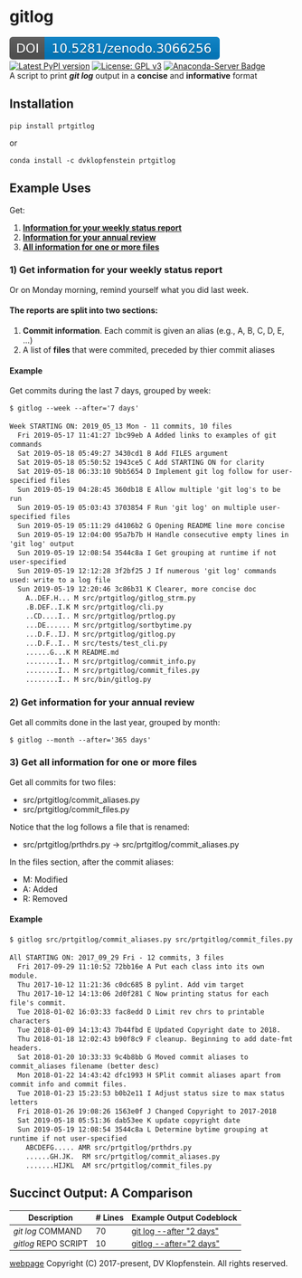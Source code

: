 # gitlog
[![DOI](/doc/md/images/zenodo.3066256.svg)](https://doi.org/10.5281/zenodo.3066256)
[![Latest PyPI version](https://img.shields.io/pypi/v/prtgitlog.svg)](https://pypi.python.org/pypi/prtgitlog)
[![License: GPL v3](https://img.shields.io/badge/License-GPLv3-blue.svg)](https://www.gnu.org/licenses/gpl-3.0)
[![Anaconda-Server Badge](https://anaconda.org/dvklopfenstein/prtgitlog/badges/version.svg)](https://anaconda.org/dvklopfenstein/prtgitlog)    
A script to print **_git log_** output in a **concise** and **informative** format

## Installation
```
pip install prtgitlog
```
or
```
conda install -c dvklopfenstein prtgitlog
```
## Example Uses

Get:    

  1. [**Information for your weekly status report**](#1-get-information-for-your-weekly-status-report)
  2. [**Information for your annual review**](#2-get-information-for-your-annual-review)
  3. [**All information for one or more files**](#3-get-all-information-for-one-or-more-files)


### 1) Get information for your weekly status report
Or on Monday morning, remind yourself what you did last week.

#### The reports are split into two sections:
  1. **Commit information**. Each commit is given an alias (e.g., A, B, C, D, E, ...)
  2. A list of **files** that were commited, preceded by thier commit aliases    

#### Example
Get commits during the last 7 days, grouped by week:
```
$ gitlog --week --after='7 days'

Week STARTING ON: 2019_05_13 Mon - 11 commits, 10 files
  Fri 2019-05-17 11:41:27 1bc99eb A Added links to examples of git commands
  Sat 2019-05-18 05:49:27 3430cd1 B Add FILES argument
  Sat 2019-05-18 05:50:52 1943ce5 C Add STARTING ON for clarity
  Sat 2019-05-18 06:33:10 9bb5654 D Implement git log follow for user-specified files
  Sun 2019-05-19 04:28:45 360db18 E Allow multiple 'git log's to be run
  Sun 2019-05-19 05:03:43 3703854 F Run 'git log' on multiple user-specified files
  Sun 2019-05-19 05:11:29 d4106b2 G Opening README line more concise
  Sun 2019-05-19 12:04:00 95a7b7b H Handle consecutive empty lines in 'git log' output
  Sun 2019-05-19 12:08:54 3544c8a I Get grouping at runtime if not user-specified
  Sun 2019-05-19 12:12:28 3f2bf25 J If numerous 'git log' commands used: write to a log file
  Sun 2019-05-19 12:20:46 3c86b31 K Clearer, more concise doc
    A..DEF.H... M src/prtgitlog/gitlog_strm.py
    .B.DEF..I.K M src/prtgitlog/cli.py
    ..CD....I.. M src/prtgitlog/prtlog.py
    ...DE...... M src/prtgitlog/sortbytime.py
    ...D.F..IJ. M src/prtgitlog/gitlog.py
    ...D.F..I.. M src/tests/test_cli.py
    ......G...K M README.md
    ........I.. M src/prtgitlog/commit_info.py
    ........I.. M src/prtgitlog/commit_files.py
    ........I.. M src/bin/gitlog.py
```

### 2) Get information for your annual review
Get all commits done in the last year, grouped by month:
```
$ gitlog --month --after='365 days'
```

### 3) Get all information for one or more files
Get all commits for two files:
  * src/prtgitlog/commit_aliases.py
  * src/prtgitlog/commit_files.py

Notice that the log follows a file that is renamed:    
  * src/prtgitlog/prthdrs.py -> src/prtgitlog/commit_aliases.py

In the files section, after the commit aliases:
  * M: Modified
  * A: Added
  * R: Removed

#### Example
```
$ gitlog src/prtgitlog/commit_aliases.py src/prtgitlog/commit_files.py

All STARTING ON: 2017_09_29 Fri - 12 commits, 3 files
  Fri 2017-09-29 11:10:52 72bb16e A Put each class into its own module.
  Thu 2017-10-12 11:21:36 c0dc685 B pylint. Add vim target
  Thu 2017-10-12 14:13:06 2d0f281 C Now printing status for each file's commit.
  Tue 2018-01-02 16:03:33 fac8edd D Limit rev chrs to printable characters
  Tue 2018-01-09 14:13:43 7b44fbd E Updated Copyright date to 2018.
  Thu 2018-01-18 12:02:43 b90f8c9 F cleanup. Beginning to add date-fmt headers.
  Sat 2018-01-20 10:33:33 9c4b8bb G Moved commit aliases to commit_aliases filename (better desc)
  Mon 2018-01-22 14:43:42 dfc1993 H SPlit commit aliases apart from commit info and commit files.
  Tue 2018-01-23 15:23:53 b0b2e11 I Adjust status size to max status letters
  Fri 2018-01-26 19:08:26 1563e0f J Changed Copyright to 2017-2018
  Sat 2019-05-18 05:51:36 dab53ee K update copyright date
  Sun 2019-05-19 12:08:54 3544c8a L Determine bytime grouping at runtime if not user-specified
    ABCDEFG..... AMR src/prtgitlog/prthdrs.py
    ......GH.JK.  RM src/prtgitlog/commit_aliases.py
    .......HIJKL  AM src/prtgitlog/commit_files.py
```


## Succinct Output: A Comparison

| Description           | # Lines | Example Output Codeblock
|-----------------------|---------|-------------------------
| _git log_ COMMAND     |      70 | [git log --after "2 days"](doc/md/README_example_succint_cmdline.md)
| _gitlog_ REPO SCRIPT  |      10 | [gitlog --after="2 days"](doc/md/README_example_succint_script.md)


[webpage](https://dvklopfenstein.github.io/prtgitlog/)
Copyright (C) 2017-present, DV Klopfenstein. All rights reserved.
